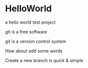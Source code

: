 # HelloWorld
a hello world test project

git is a free software

git is a version control system

How about add some words

Create a new branch is quick & simple


